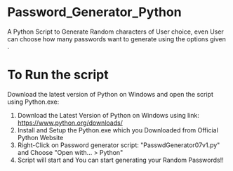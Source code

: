 # Password_Generator_Python
A Python Script to Generate Random characters of User choice, even User can choose how many passwords want to generate using the options given .

# To Run the script
Download the latest version of Python on Windows and open the script using Python.exe:
  1) Download the Latest Version of Python on Windows using link: 
        https://www.python.org/downloads/
  2) Install and Setup the Python.exe which you Downloaded from Official Python Website
  3) Right-Click on Password generator script: "PasswdGenerator07v1.py" and Choose "Open with... >  Python"
  4) Script will start and You can start generating your Random Passwords!!
